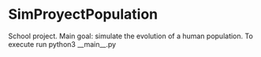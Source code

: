# SimProyectPopulation
School project. Main goal: simulate the evolution of a human population.
To execute run python3 \_\_main\_\_.py
